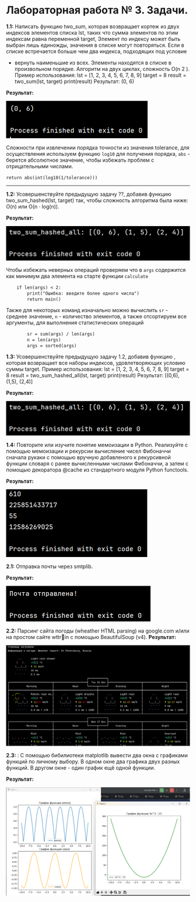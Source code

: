 # Лабораторная работа № 3. Задачи.
**1.1:** Написать функцию two_sum, которая возвращает кортеж из двух индексов элементов списка lst, таких что сумма элементов по этим индексам равна переменной target, Элемент по индексу может быть
выбран лишь единожды, значения в списке могут повторяться. Если в
списке встречается больше чем два индекса, подходящих под условие
- вернуть наименьшие из всех. Элементы находятся в списке в произвольном порядке. Алгоритм на двух циклах, сложность O(n
2
).
Пример использования:
lst = [1, 2, 3, 4, 5, 6, 7, 8, 9]
target = 8
result = two_sum(lst, target)
print(result)
Результат:
(0, 6)

**Результат:**

![Лабораторная работа 4. Задание 1](https://github.com/Stepanova-Anna/Programming-2/blob/main/img/LR4_T1.png)

Сложности при извлечении порядка точности из значения tolerance, для осуществления используем функцию ```log10``` для получения порядка, ```abs``` - берется абсолютное значение, чтобы избежать проблем с отрицательными числами.

```
return abs(int(log10(1/tolerance)))
```


---
**1.2:** Усовершенствуйте предыдущую задачу ??, добавив функцию two_sum_hashed(lst, target) так, чтобы сложность алгоритма была ниже: O(n) или O(n · log(n)).


**Результат:**

![Лабораторная работа 4. Задание 3](https://github.com/Stepanova-Anna/Programming-2/blob/main/img/LR4_T3.png)

Чтобы избежать неверных операций проверяем что в ```args``` содержится как минимум два элемента на старте функции ```calculate```
```
    if len(args) < 2:
        print("Ошибка: введите более одного числа")
        return main()
```

Также для некоторых команд изначально можно вычислить ```sr``` - среднее значение, ```n``` - количество элементов, а также отсортируем все аргументы, для выполнения статистических операций 
```
        sr = sum(args) / len(args)
        n = len(args)
        args = sorted(args)
```

**1.3:** Усовершенствуйте предыдущую задачу 1.2, добавив функцию , которая возвращает все наборы индексов, удовлетворяющих условию
суммы target. Пример использования:
lst = [1, 2, 3, 4, 5, 6, 7, 8, 9]
target = 8
result = two_sum_hashed_all(lst, target)
print(result)
Результат:
[(0,6), (1,5), (2,4)]

**Результат:**

![Лабораторная работа 4. Задание 1](https://github.com/Stepanova-Anna/Programming-2/blob/main/img/LR4_T3.png)


**1.4:** Повторите или изучите понятие мемоизации в Python. Реализуйте с помощью мемоизации и рекурсии вычисление чисел Фибоначчи сначала рукаки с помощью вручную добавленого к рекурсивной функции словаря с ранее вычисленными числами Фибоначчи, а затем с помощью декоратора @cache из стандартного модуля Python functools.

**Результат:**

![Лабораторная работа 4. Задание 1](https://github.com/Stepanova-Anna/Programming-2/blob/main/img/LR4_T4.png)


**2.1:** Отправка почты через smtplib.

**Результат:**

![Лабораторная работа 4. Задание 1](https://github.com/Stepanova-Anna/Programming-2/blob/main/img/LR4_T5.png)



**2.2:** Парсинг сайта погоды (wheather HTML parsing) на google.com и/или на простом сайте wttrin с помощью BeautifulSoup (v4).
**Результат:**

![Лабораторная работа 4. Задание 1](https://github.com/Stepanova-Anna/Programming-2/blob/main/img/LR4_T6_1.png)



**2.3:** : С помощью бибилиотеки matplotlib вывести два окна с графиками
функций по личному выбору. В одном окне два графика двух разных
функций. В другом окне - один график ещё одной функции.


**Результат:**

![Лабораторная работа 4. Задание 1](https://github.com/Stepanova-Anna/Programming-2/blob/main/img/LR4_T7.png)


